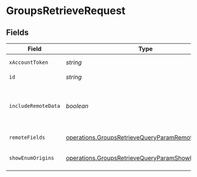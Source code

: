 # GroupsRetrieveRequest


## Fields

| Field                                                                                                                           | Type                                                                                                                            | Required                                                                                                                        | Description                                                                                                                     |
| ------------------------------------------------------------------------------------------------------------------------------- | ------------------------------------------------------------------------------------------------------------------------------- | ------------------------------------------------------------------------------------------------------------------------------- | ------------------------------------------------------------------------------------------------------------------------------- |
| `xAccountToken`                                                                                                                 | *string*                                                                                                                        | :heavy_check_mark:                                                                                                              | Token identifying the end user.                                                                                                 |
| `id`                                                                                                                            | *string*                                                                                                                        | :heavy_check_mark:                                                                                                              | N/A                                                                                                                             |
| `includeRemoteData`                                                                                                             | *boolean*                                                                                                                       | :heavy_minus_sign:                                                                                                              | Whether to include the original data Merge fetched from the third-party to produce these models.                                |
| `remoteFields`                                                                                                                  | [operations.GroupsRetrieveQueryParamRemoteFields](../../../sdk/models/operations/groupsretrievequeryparamremotefields.md)       | :heavy_minus_sign:                                                                                                              | Deprecated. Use show_enum_origins.                                                                                              |
| `showEnumOrigins`                                                                                                               | [operations.GroupsRetrieveQueryParamShowEnumOrigins](../../../sdk/models/operations/groupsretrievequeryparamshowenumorigins.md) | :heavy_minus_sign:                                                                                                              | Which fields should be returned in non-normalized form.                                                                         |